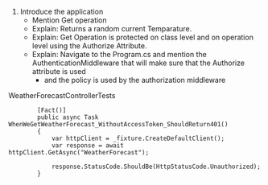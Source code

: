 
1. Introduce the application
    - Mention Get operation
    - Explain: Returns a random current Temparature.
    - Explain: Get Operation is protected on class level and on operation level using the Authorize Attribute.
    - Explain: Navigate to the Program.cs and mention the AuthenticationMiddleware that will make sure that the Authorize attribute is used 
        - and the policy is used by the authorization middleware


WeatherForecastControllerTests
```
        [Fact()]
        public async Task WhenWeGetWeatherForecast_WithoutAccessToken_ShouldReturn401()
        {
            var httpClient = _fixture.CreateDefaultClient();
            var response = await httpClient.GetAsync("WeatherForecast");

            response.StatusCode.ShouldBe(HttpStatusCode.Unauthorized);
        }
```


